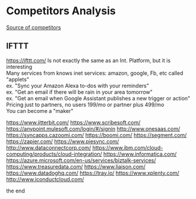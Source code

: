 # Competitors Analysis
[Source of competitors](https://cloud-elements.com/)


## IFTTT
https://ifttt.com/
Is not exactly the same as an Int. Platform, but it is interesting  
Many services from knows inet services: amazon, google, Fb, etc called "applets"  
ex. "Sync your Amazon Alexa to-dos with your reminders"  
ex. "Get an email if there will be rain in your area tomorrow"  
ex. "Get an email when Google Assistant publishes a new trigger or action"  
Pricing just to partners, no users 199/mo or partner plus 499/mo  
You can become a "maker"  


https://www.jitterbit.com/
https://www.scribesoft.com/
https://anypoint.mulesoft.com/login/#/signin
http://www.onesaas.com/
https://syncapps.cazoomi.com/
https://boomi.com/
https://segment.com/
https://zapier.com/
https://www.piesync.com/
http://www.dataconnectcorp.com/
https://www.ibm.com/cloud-computing/products/cloud-integration/
https://www.informatica.com/
https://azure.microsoft.com/en-us/services/biztalk-services/
https://www.treasuredata.com/
https://www.liaison.com/
https://www.datadoghq.com/
https://tray.io/
https://www.xplenty.com/
http://www.iconductcloud.com/


the end